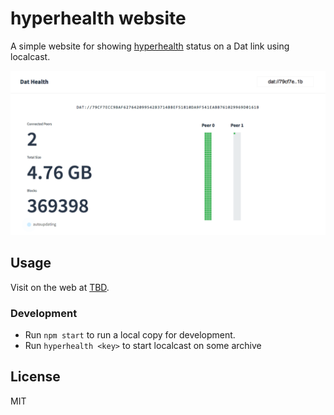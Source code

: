 # hyperhealth website

A simple website for showing [hyperhealth](https://github.com/karissa/hyperhealth) status on a Dat link using localcast.

![screenshot](https://raw.githubusercontent.com/joehand/hyperhealth-web/master/screenshot.png)

## Usage

Visit on the web at [TBD]().

### Development

* Run `npm start` to run a local copy for development.
* Run `hyperhealth <key>` to start localcast on some archive

## License

MIT